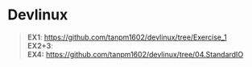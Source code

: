 # Devlinux 
> **EX1**: https://github.com/tanpm1602/devlinux/tree/Exercise_1<br>
> **EX2+3**:<br>
> **EX4:** https://github.com/tanpm1602/devlinux/tree/04.StandardIO<br>
